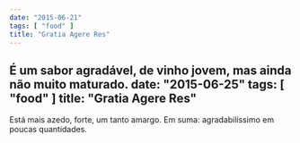 ```yaml
---
date: "2015-06-21"
tags: [ "food" ]
title: "Gratia Agere Res"
---
```

É um sabor agradável, de vinho jovem, mas ainda não muito maturado.
date: "2015-06-25"
tags: [ "food" ]
title: "Gratia Agere Res"
---
Está mais azedo, forte, um tanto amargo. Em suma: agradabilíssimo em poucas quantidades.
